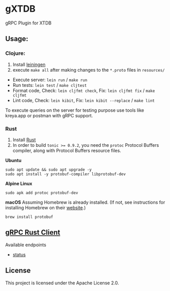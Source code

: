 # gXTDB

gRPC Plugin for XTDB

## Usage:

### Clojure:

1. Install [leiningen](https://leiningen.org/)
2. execute `make all` after making changes to the `*.proto` files in `resources/`

* Execute server: `lein run` / `make run`
* Run tests: `lein test` / `make cljtest`
* Format code, Check: `lein cljfmt check`, Fix: `lein cljfmt fix` / `make cljfmt`
* Lint code, Check: `lein kibit`, Fix: `lein kibit --replace` / `make lint`

To execute queries on the server for testing purpose use tools like kreya.app or postman with gRPC support.

### Rust
1. Install [Rust](https://rustup.rs/)
2. In order to build `tonic >= 0.9.2`, you need the `protoc` Protocol Buffers compiler, along with Protocol Buffers resource files.

**Ubuntu**
```
sudo apt update && sudo apt upgrade -y
sudo apt install -y protobuf-compiler libprotobuf-dev
```

**Alpine Linux**
```
sudo apk add protoc protobuf-dev
```

**macOS**
Assuming Homebrew is already installed. (If not, see instructions for installing Homebrew on their [website](https://brew.sh/).)

```
brew install protobuf 
```


## [gRPC Rust Client](gxtdb-rs/docs/gxtdb-rs.md)

Available endpoints

 - [status](gxtdb-rs/docs/gxtdb-rs.md#status-example-response)



## License

This project is licensed under the Apache License 2.0.
